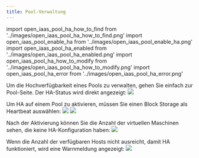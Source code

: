 ```yaml
---
title: Pool-Verwaltung
---
```

import open_iaas_pool_ha_how_to_find from '../images/open_iaas_pool_ha_how_to_find.png'
import open_iaas_pool_enable_ha from '../images/open_iaas_pool_enable_ha.png'
import open_iaas_pool_ha_enabled from '../images/open_iaas_pool_ha_enabled.png'
import open_iaas_pool_ha_how_to_modify from '../images/open_iaas_pool_ha_how_to_modify.png'
import open_iaas_pool_ha_error from '../images/open_iaas_pool_ha_error.png'

Um die Hochverfügbarkeit eines Pools zu verwalten, gehen Sie einfach zur Pool-Seite. Der HA-Status wird direkt angezeigt:
<img src={open_iaas_pool_ha_how_to_find} />

Um HA auf einem Pool zu aktivieren, müssen Sie einen Block Storage als Heartbeat auswählen:
<img src={open_iaas_pool_ha_how_to_modify} />
<img src={open_iaas_pool_enable_ha} />

Nach der Aktivierung können Sie die Anzahl der virtuellen Maschinen sehen, die keine HA-Konfiguration haben:
<img src={open_iaas_pool_ha_enabled} />

Wenn die Anzahl der verfügbaren Hosts nicht ausreicht, damit HA funktioniert, wird eine Warnmeldung angezeigt:
<img src={open_iaas_pool_ha_error} />
